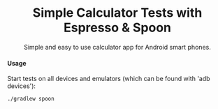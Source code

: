 <h1 align="center">Simple Calculator Tests with Espresso & Spoon</h1> 

<p align="center">
Simple and easy to use calculator app for Android smart phones.
</p>

#### Usage

Start tests on all devices and emulators (which can be found with 'adb devices'):
```
./gradlew spoon
```

